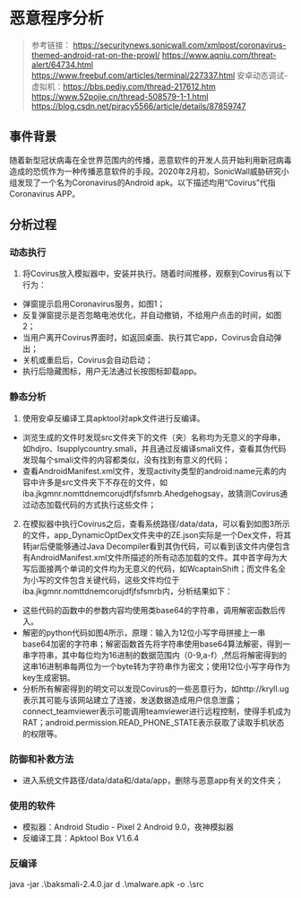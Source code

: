 # 恶意程序分析

> 参考链接：
> https://securitynews.sonicwall.com/xmlpost/coronavirus-themed-android-rat-on-the-prowl/
> https://www.aqniu.com/threat-alert/64734.html
> https://www.freebuf.com/articles/terminal/227337.html
> 安卓动态调试-虚拟机：https://bbs.pediy.com/thread-217612.htm
> https://www.52pojie.cn/thread-508579-1-1.html
> https://blog.csdn.net/piracy5566/article/details/87859747

## 事件背景

随着新型冠状病毒在全世界范围内的传播，恶意软件的开发人员开始利用新冠病毒造成的恐慌作为一种传播恶意软件的手段。2020年2月初，SonicWall威胁研究小组发现了一个名为Coronavirus的Android apk。以下描述均用“Covirus”代指Coronavirus APP。

## 分析过程

### 动态执行

1. 将Covirus放入模拟器中，安装并执行。随着时间推移，观察到Covirus有以下行为：
* 弹窗提示启用Coronavirus服务，如图1；
* 反复弹窗提示是否忽略电池优化，并自动撤销，不给用户点击的时间，如图2；
* 当用户离开Covirus界面时，如返回桌面、执行其它app，Covirus会自动弹出；
* 关机或重启后，Covirus会自动启动；
* 执行后隐藏图标，用户无法通过长按图标卸载app。

### 静态分析
1. 使用安卓反编译工具apktool对apk文件进行反编译。
* 浏览生成的文件时发现src文件夹下的文件（夹）名称均为无意义的字母串，如hdjro、Isupplycountry.smali，并且通过反编译smali文件，查看其伪代码发现每个smali文件的内容都类似，没有找到有意义的代码；
* 查看AndroidManifest.xml文件，发现activity类型的android:name元素的内容中许多是src文件夹下不存在的文件，如iba.jkgmnr.nomttdnemcorujdfjfsfsmrb.Ahedgehogsay，故猜测Covirus通过动态加载代码的方式执行这些文件；
2. 在模拟器中执行Covirus之后，查看系统路径/data/data，可以看到如图3所示的文件，app_DynamicOptDex文件夹中的ZE.json实际是一个Dex文件，将其转jar后便能够通过Java 
Decompiler看到其伪代码，可以看到该文件内便包含有AndroidManifest.xml文件所描述的所有动态加载的文件。其中首字母为大写后面接两个单词的文件均为无意义的代码，如WcaptainShift；而文件名全为小写的文件包含关键代码，这些文件均位于iba.jkgmnr.nomttdnemcorujdfjfsfsmrb内，分析结果如下：
* 这些代码的函数中的参数内容均使用类base64的字符串，调用解密函数后传入。
* 解密的python代码如图4所示，原理：输入为12位小写字母拼接上一串base64加密的字符串；解密函数首先将字符串使用base64算法解密，得到一串字符串，其中每位均为16进制的数据范围内（0-9,a-f）,然后将解密得到的这串16进制串每两位为一个byte转为字符串作为密文；使用12位小写字母作为key生成密钥。
* 分析所有解密得到的明文可以发现Covirus的一些恶意行为，如http://kryll.ug表示其可能与该网站建立了连接，发送数据造成用户信息泄露；connect_teamviewer表示可能调用teamviewer进行远程控制，使得手机成为RAT；android.permission.READ_PHONE_STATE表示获取了读取手机状态的权限等。

### 防御和补救方法

* 进入系统文件路径/data/data和/data/app，删除与恶意app有关的文件夹；

### 使用的软件

* 模拟器：Android Studio - Pixel 2 Android 9.0，夜神模拟器
* 反编译工具：Apktool Box V1.6.4

### 反编译
java -jar .\baksmali-2.4.0.jar d .\malware.apk -o .\src

